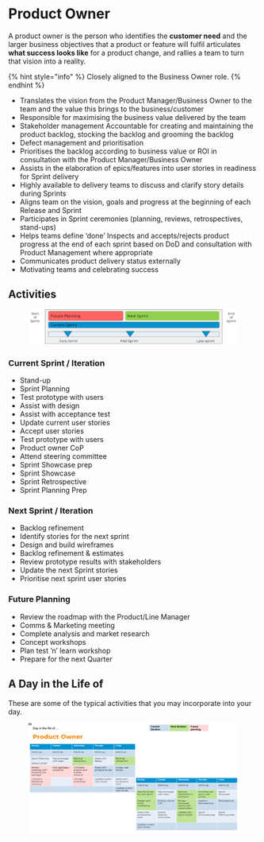 # Product Owner

A product owner is the person who identifies the **customer need** and the larger business objectives that a product or feature will fulfil articulates **what success looks like** for a product change, and rallies a team to turn that vision into a reality.

{% hint style="info" %}
Closely aligned to the Business Owner role.
{% endhint %}

* Translates the vision from the Product Manager/Business Owner to the team and the value this brings to the business/customer&#x20;
* Responsible for maximising the business value delivered by the team&#x20;
* Stakeholder management Accountable for creating and maintaining the product backlog, stocking the backlog and grooming the backlog&#x20;
* Defect management and prioritisation&#x20;
* Prioritises the backlog according to business value or ROI in consultation with the Product Manager/Business Owner&#x20;
* Assists in the elaboration of epics/features into user stories in readiness for Sprint delivery&#x20;
* Highly available to delivery teams to discuss and clarify story details during Sprints&#x20;
* Aligns team on the vision, goals and progress at the beginning of each Release and Sprint&#x20;
* Participates in Sprint ceremonies (planning, reviews, retrospectives, stand-ups)&#x20;
* Helps teams define ‘done’ Inspects and accepts/rejects product progress at the end of each sprint based on DoD and consultation with Product Management where appropriate&#x20;
* Communicates product delivery status externally&#x20;
* Motivating teams and celebrating success

## Activities

<figure><img src="../../.gitbook/assets/image (24) (1) (1).png" alt=""><figcaption></figcaption></figure>

### Current Sprint / Iteration

* Stand-up
* Sprint Planning
* Test prototype with users&#x20;
* Assist with design&#x20;
* Assist with acceptance test&#x20;
* Update current user stories&#x20;
* Accept user stories&#x20;
* Test prototype with users&#x20;
* Product owner CoP&#x20;
* Attend steering committee&#x20;
* Sprint Showcase prep&#x20;
* Sprint Showcase&#x20;
* Sprint Retrospective&#x20;
* Sprint Planning Prep

### Next Sprint / Iteration

* Backlog refinement&#x20;
* Identify stories for the next sprint&#x20;
* Design and build wireframes&#x20;
* Backlog refinement & estimates&#x20;
* Review prototype results with stakeholders&#x20;
* Update the next Sprint stories&#x20;
* Prioritise next sprint user stories

### Future Planning

* Review the roadmap with the Product/Line Manager&#x20;
* Comms & Marketing meeting&#x20;
* Complete analysis and market research&#x20;
* Concept workshops&#x20;
* Plan test ’n’ learn workshop&#x20;
* Prepare for the next Quarter

## A Day in the Life of

These are some of the typical activities that you may incorporate into your day.

<figure><img src="../../.gitbook/assets/image (18) (1).png" alt=""><figcaption></figcaption></figure>
